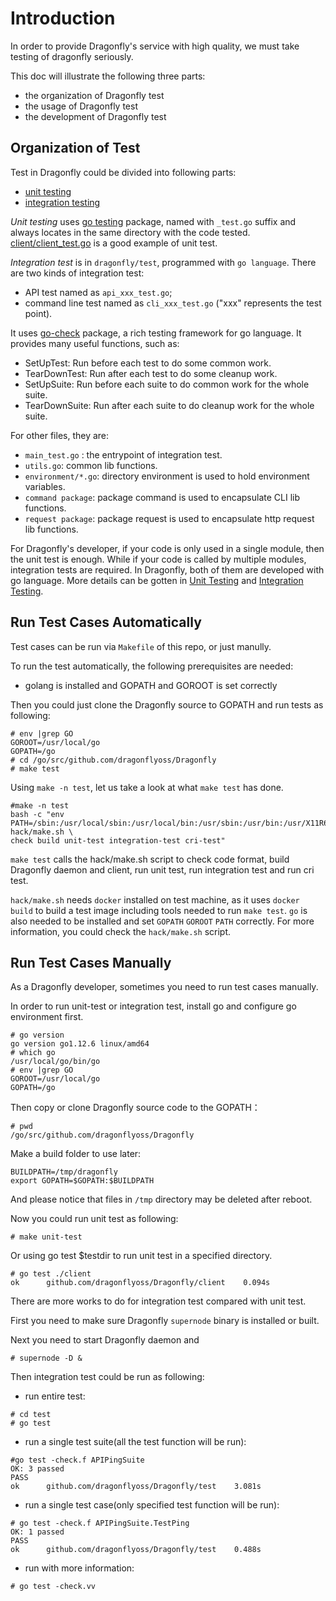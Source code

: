 # Introduction

In order to provide Dragonfly's service with high quality, we must take testing of dragonfly seriously.

This doc will illustrate the following three parts:

* the organization of Dragonfly test
* the usage of Dragonfly test
* the development of Dragonfly test

## Organization of Test

Test in Dragonfly could be divided into following parts:

* [unit testing](https://en.wikipedia.org/wiki/Unit_testing#Description)
* [integration testing](https://en.wikipedia.org/wiki/Integration_testing)

*Unit testing* uses [go testing](https://golang.org/pkg/testing/) package, named with `_test.go` suffix and always locates in the same directory with the code tested. [client/client_test.go](../client/client_test.go) is a good example of unit test.

*Integration test* is in `dragonfly/test`, programmed with `go language`. There are two kinds of integration test:

* API test named as `api_xxx_test.go`;
* command line test named as `cli_xxx_test.go` ("xxx" represents the test point).

It uses [go-check](https://labix.org/gocheck) package, a rich testing framework for go language. It provides many useful functions, such as:

* SetUpTest: Run before each test to do some common work.
* TearDownTest: Run after each test to do some cleanup work.
* SetUpSuite: Run before each suite to do common work for the whole suite.
* TearDownSuite: Run after each suite to do cleanup work for the whole suite.

For other files, they are:

* `main_test.go` : the entrypoint of integration test.
* `utils.go`: common lib functions.
* `environment/*.go`: directory environment is used to hold environment variables.
* `command package`: package command is used to encapsulate CLI lib functions.
* `request package`: package request is used to encapsulate http request lib functions.

For Dragonfly's developer, if your code is only used in a single module, then the unit test is enough. While if your code is called by multiple modules, integration tests are required. In Dragonfly, both of them are developed with go language. More details can be gotten in [Unit Testing](#unit-testing) and [Integration Testing](#integration-testing).

## Run Test Cases Automatically

Test cases can be run via `Makefile` of this repo, or just manully.

To run the test automatically, the following prerequisites are needed:

* golang is installed and GOPATH and GOROOT is set correctly

Then you could just clone the Dragonfly source to GOPATH and run tests as following:

``` shell
# env |grep GO
GOROOT=/usr/local/go
GOPATH=/go
# cd /go/src/github.com/dragonflyoss/Dragonfly
# make test
```

Using `make -n test`, let us take a look at what `make test` has done.

```
#make -n test
bash -c "env PATH=/sbin:/usr/local/sbin:/usr/local/bin:/usr/sbin:/usr/bin:/usr/X11R6/bin:/usr/local/go/bin:/opt/satools:/root/bin hack/make.sh \
check build unit-test integration-test cri-test"
```

`make test` calls the hack/make.sh script to check code format, build Dragonfly daemon and client, run unit test, run integration test and run cri test.

`hack/make.sh` needs `docker` installed on test machine, as it uses `docker build` to build a test image including tools needed to run `make test`. `go` is also needed to be installed and set `GOPATH` `GOROOT` `PATH` correctly. For more information, you could check the `hack/make.sh` script.

## Run Test Cases Manually

As a Dragonfly developer, sometimes you need to run test cases manually.

In order to run unit-test or integration test, install go and configure go environment first.

``` shell
# go version
go version go1.12.6 linux/amd64
# which go
/usr/local/go/bin/go
# env |grep GO
GOROOT=/usr/local/go
GOPATH=/go
```

Then copy or clone Dragonfly source code to the GOPATH：

``` shell
# pwd
/go/src/github.com/dragonflyoss/Dragonfly
```

Make a build folder to use later:

``` shell
BUILDPATH=/tmp/dragonfly
export GOPATH=$GOPATH:$BUILDPATH
```

And please notice that files in `/tmp` directory may be deleted after reboot.

Now you could run unit test as following:

``` shell
# make unit-test
```

Or using go test $testdir to run unit test in a specified directory.

``` shell
# go test ./client
ok      github.com/dragonflyoss/Dragonfly/client    0.094s
```

There are more works to do for integration test compared with unit test.

First you need to make sure Dragonfly `supernode` binary is installed or built.

Next you need to start Dragonfly daemon and

``` shell
# supernode -D &
```

Then integration test could be run as following:

* run entire test:

``` shell
# cd test
# go test
```

* run a single test suite(all the test function will be run):

``` shell
#go test -check.f APIPingSuite
OK: 3 passed
PASS
ok      github.com/dragonflyoss/Dragonfly/test    3.081s
```

* run a single test case(only specified test function will be run):

``` shell
# go test -check.f APIPingSuite.TestPing
OK: 1 passed
PASS
ok      github.com/dragonflyoss/Dragonfly/test    0.488s
```

* run with more information:

``` shell
# go test -check.vv
```
